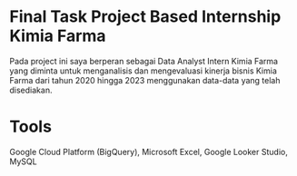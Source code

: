 # Final Task Project Based Internship Kimia Farma
Pada project ini saya berperan sebagai Data Analyst Intern Kimia Farma yang diminta untuk menganalisis dan mengevaluasi kinerja bisnis Kimia Farma dari tahun 2020 hingga 2023 menggunakan data-data yang telah disediakan.
# Tools
Google Cloud Platform (BigQuery), Microsoft Excel, Google Looker Studio, MySQL
